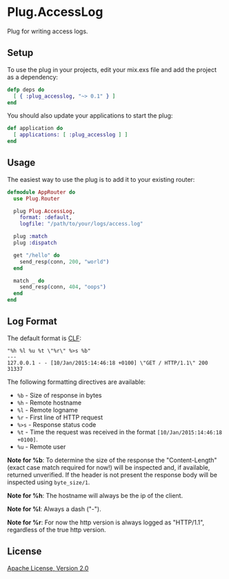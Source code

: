 # Plug.AccessLog

Plug for writing access logs.


## Setup

To use the plug in your projects, edit your mix.exs file and add the project
as a dependency:

```elixir
defp deps do
  [ { :plug_accesslog, "~> 0.1" } ]
end
```

You should also update your applications to start the plug:

```elixir
def application do
  [ applications: [ :plug_accesslog ] ]
end
```


## Usage

The easiest way to use the plug is to add it to your existing router:

```elixir
defmodule AppRouter do
  use Plug.Router

  plug Plug.AccessLog,
    format: :default,
    logfile: "/path/to/your/logs/access.log"

  plug :match
  plug :dispatch

  get "/hello" do
    send_resp(conn, 200, "world")
  end

  match _ do
    send_resp(conn, 404, "oops")
  end
end
```


## Log Format

The default format is [CLF](http://en.wikipedia.org/wiki/Common_Log_Format):

```
"%h %l %u %t \"%r\" %>s %b"
---
127.0.0.1 - - [10/Jan/2015:14:46:18 +0100] \"GET / HTTP/1.1\" 200 31337
```

The following formatting directives are available:

- `%b` - Size of response in bytes
- `%h` - Remote hostname
- `%l` - Remote logname
- `%r` - First line of HTTP request
- `%>s` - Response status code
- `%t` - Time the request was received in the format `[10/Jan/2015:14:46:18 +0100]`.
- `%u` - Remote user

**Note for %b**: To determine the size of the response the "Content-Length"
(exact case match required for now!) will be inspected and, if available,
returned unverified. If the header is not present the response body will be
inspected using `byte_size/1`.

**Note for %h**: The hostname will always be the ip of the client.

**Note for %l**: Always a dash ("-").

**Note for %r**: For now the http version is always logged as "HTTP/1.1",
regardless of the true http version.


## License

[Apache License, Version 2.0](http://www.apache.org/licenses/LICENSE-2.0)
